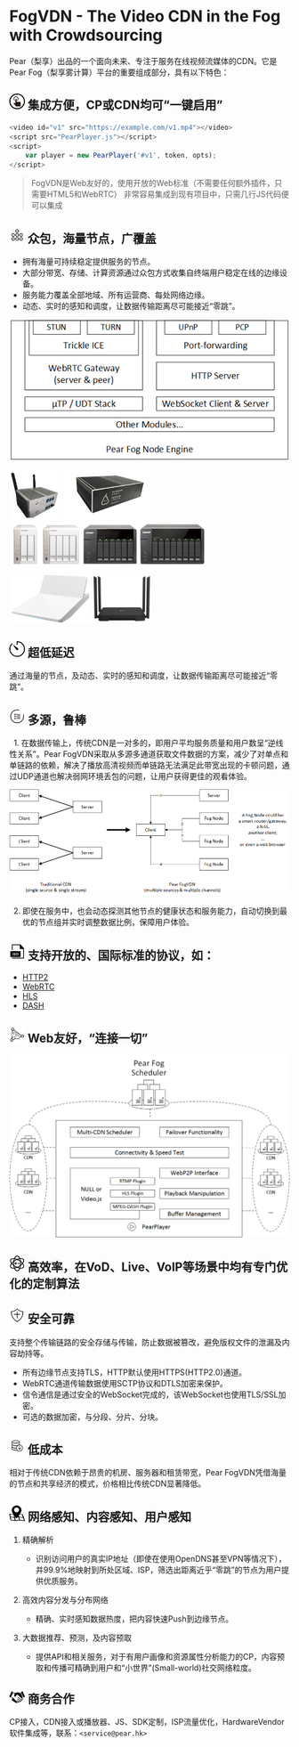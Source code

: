# FogVDN - The Video CDN in the Fog with Crowdsourcing

  Pear（梨享）出品的一个面向未来、专注于服务在线视频流媒体的CDN。它是Pear Fog（梨享雾计算）平台的重要组成部分，具有以下特色：

## <img src="fig/icon/一键接入.png" width="28"> 集成方便，CP或CDN均可“一键启用”

``` js
<video id="v1" src="https://example.com/v1.mp4"></video>
<script src="PearPlayer.js"></script>
<script>
    var player = new PearPlayer('#v1', token, opts);
</script>
```

> FogVDN是Web友好的，使用开放的Web标准（不需要任何额外插件，只需要HTML5和WebRTC）
> 非常容易集成到现有项目中，只需几行JS代码便可以集成

## <img src="fig/icon/海量规模.png" width="28"> 众包，海量节点，广覆盖

   - 拥有海量可持续稳定提供服务的节点。
   - 大部分带宽、存储、计算资源通过众包方式收集自终端用户稳定在线的边缘设备。
   - 服务能力覆盖全部地域、所有运营商、每处网络边缘。
   - 动态、实时的感知和调度，让数据传输距离尽可能接近“零跳”。

![节点架构](fig/pear-fog-node-engine.png)

<img src="fig/devices/PearSharingBox1.jpg" height="90"> <img src="fig/devices/PearSharingBox2.png" height="90"> <img src="fig/devices/QNAP.png" height="90"> <img src="fig/devices/newifi2.png" height="90"> <img src="fig/devices/newifi3.png" height="90">

## <img src="fig/icon/延迟.png" width="28"> 超低延迟

通过海量的节点，及动态、实时的感知和调度，让数据传输距离尽可能接近“零跳”。

## <img src="fig/icon/多通道.png" width="28"> 多源，鲁棒

   1. 在数据传输上，传统CDN是一对多的，即用户平均服务质量和用户数呈“逆线性关系”。Pear FogVDN采取从多源多通道获取文件数据的方案，减少了对单点和单链路的依赖，解决了播放高清视频而单链路无法满足此带宽出现的卡顿问题，通过UDP通道也解决弱网环境丢包的问题，让用户获得更佳的观看体验。

  ![multisources](fig/fogvdn_multisources.png)
  
   2. 即使在服务中，也会动态探测其他节点的健康状态和服务能力，自动切换到最优的节点组并实时调整数据比例，保障用户体验。

## <img src="fig/icon/iso.png" width="28"> 支持开放的、国际标准的协议，如：

   + [HTTP2](https://en.wikipedia.org/wiki/HTTP/2)
   + [WebRTC](https://webrtc.org/)
   + [HLS](https://developer.apple.com/streaming/)
   + [DASH](http://mpeg.chiariglione.org/standards/mpeg-dash)
  
## <img src="fig/icon/连接一切.png" width="28"> Web友好，“连接一切”

![播放器](fig/PearPlayer.png)

## <img src="fig/icon/智能算法.png" width="28"> 高效率，在VoD、Live、VoIP等场景中均有专门优化的定制算法

## <img src="fig/icon/安全.png" width="28"> 安全可靠

   支持整个传输链路的安全存储与传输，防止数据被篡改，避免版权文件的泄漏及内容劫持等。
   
   * 所有边缘节点支持TLS，HTTP默认使用HTTPS(HTTP2.0)通道。
   * WebRTC通道传输数据使用SCTP协议和DTLS加密来保护。
   * 信令通信是通过安全的WebSocket完成的，该WebSocket也使用TLS/SSL加密。
   * 可选的数据加密，与分段、分片、分块。

## <img src="fig/icon/降低成本.png" width="28"> 低成本

   相对于传统CDN依赖于昂贵的机房、服务器和租赁带宽，Pear FogVDN凭借海量的节点和共享经济的模式，价格相比传统CDN显著降低。

## <img src="fig/icon/地域统计.png" width="28"> 网络感知、内容感知、用户感知

   1. 精确解析
   
      * 识别访问用户的真实IP地址（即使在使用OpenDNS甚至VPN等情况下），并99.9%地映射到所处区域、ISP，筛选出距离近乎“零跳”的节点为用户提供优质服务。

   2. 高效内容分发与分布网络
   
      * 精确、实时感知数据热度，把内容快速Push到边缘节点。

   3. 大数据推荐、预测，及内容预取
   
      * 提供API和相关服务，对于有用户画像和资源属性分析能力的CP，内容预取和传播可精确到用户和“小世界”(Small-world)社交网络粒度。

## <img src="fig/icon/合作.png" width="28"> 商务合作

CP接入，CDN接入或播放器、JS、SDK定制，ISP流量优化，HardwareVendor软件集成等，联系：`<service@pear.hk>`
